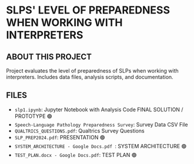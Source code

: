 # SLPS' LEVEL OF PREPAREDNESS WHEN WORKING WITH INTERPRETERS
## ABOUT THIS PROJECT
Project evaluates the level of preparedness of SLPs when working with interpreters. Includes data files, analysis scripts, and documentation.

## FILES
- `slp1.ipynb`: Jupyter Notebook with Analysis Code FINAL SOLUTION / PROTOTYPE 🟢
- `Speech-Language Pathology Preparedness Survey`: Survey Data CSV File
- `QUALTRICS_QUESTIONS.pdf`: Qualtrics Survey Questions
- `SLP_PREP2024.pdf`: PRESENTATION 🟢
- `SYSTEM_ARCHITECTURE - Google Docs.pdf `: SYSTEM ARCHITECTURE 🟢
- `TEST_PLAN.docx - Google Docs.pdf`: TEST PLAN 🟢
